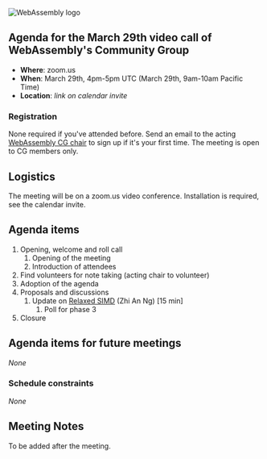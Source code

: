 ![WebAssembly logo](/images/WebAssembly.png)

## Agenda for the March 29th video call of WebAssembly's Community Group

- **Where**: zoom.us
- **When**: March 29th, 4pm-5pm UTC (March 29th, 9am-10am Pacific Time)
- **Location**: *link on calendar invite*

### Registration

None required if you've attended before. Send an email to the acting [WebAssembly CG chair](mailto:webassembly-cg-chair@chromium.org)
to sign up if it's your first time. The meeting is open to CG members only.

## Logistics

The meeting will be on a zoom.us video conference.
Installation is required, see the calendar invite.

## Agenda items

1. Opening, welcome and roll call
    1. Opening of the meeting
    1. Introduction of attendees
1. Find volunteers for note taking (acting chair to volunteer)
1. Adoption of the agenda
1. Proposals and discussions
    1. Update on [Relaxed SIMD](https://github.com/WebAssembly/relaxed-simd/) (Zhi An Ng) [15 min]
        1. Poll for phase 3
3. Closure

## Agenda items for future meetings

*None*

### Schedule constraints

*None*

## Meeting Notes

To be added after the meeting.
